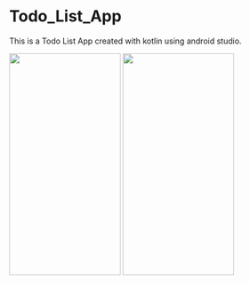 # Todo_List_App
This is a Todo List App created with kotlin using android studio.

<img src="https://github.com/Ad12-Ad/Todo_List_App/assets/76468958/eabc9f84-8331-48c6-ae08-7b85181b1c80" data-canonical-src="https://github.com/Ad12-Ad/Todo_List_App/assets/76468958/eabc9f84-8331-48c6-ae08-7b85181b1c80" width="200" height="400" />
<img src="https://github.com/Ad12-Ad/Todo_List_App/assets/76468958/9d0f93f3-5829-43e0-b483-bc1938f20470" data-canonical-src="https://github.com/Ad12-Ad/Todo_List_App/assets/76468958/9d0f93f3-5829-43e0-b483-bc1938f20470" width="200" height="400" />
